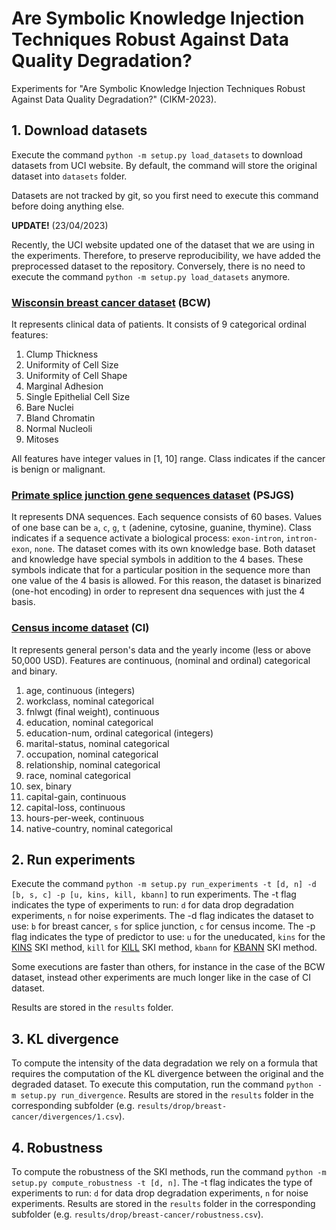 # Are Symbolic Knowledge Injection Techniques Robust Against Data Quality Degradation?
Experiments for "Are Symbolic Knowledge Injection Techniques Robust Against Data Quality
Degradation?" (CIKM-2023).

## 1. Download datasets
Execute the command ```python -m setup.py load_datasets``` to download datasets from UCI website.
By default, the command will store the original dataset into ```datasets``` folder.

Datasets are not tracked by git, so you first need to execute this command before doing anything else.

**UPDATE!** (23/04/2023)

Recently, the UCI website updated one of the dataset that we are using in the experiments.
Therefore, to preserve reproducibility, we have added the preprocessed dataset to the repository.
Conversely, there is no need to execute the command ```python -m setup.py load_datasets``` anymore.

### [Wisconsin breast cancer dataset](https://archive.ics.uci.edu/ml/datasets/breast+cancer+wisconsin+%28original%29) (BCW)
It represents clinical data of patients.
It consists of 9 categorical ordinal features:
1. Clump Thickness
2. Uniformity of Cell Size
3. Uniformity of Cell Shape
4. Marginal Adhesion
5. Single Epithelial Cell Size
6. Bare Nuclei
7. Bland Chromatin
8. Normal Nucleoli
9. Mitoses

All features have integer values in [1, 10] range.
Class indicates if the cancer is benign or malignant.

### [Primate splice junction gene sequences dataset](https://archive.ics.uci.edu/ml/datasets/Molecular+Biology+(Splice-junction+Gene+Sequences)) (PSJGS)
It represents DNA sequences.
Each sequence consists of 60 bases.
Values of one base can be `a`, `c`, `g`, `t` (adenine, cytosine, guanine, thymine).
Class indicates if a sequence activate a biological process: `exon-intron`, `intron-exon`, `none`.
The dataset comes with its own knowledge base.
Both dataset and knowledge have special symbols in addition to the 4 bases.
These symbols indicate that for a particular position in the sequence more than one value of the 4 basis is allowed.
For this reason, the dataset is binarized (one-hot encoding) in order to represent dna sequences with just the 4 basis.

### [Census income dataset](https://archive.ics.uci.edu/ml/datasets/census+income) (CI)

It represents general person's data and the yearly income (less or above 50,000 USD).
Features are continuous, (nominal and ordinal) categorical and binary.

1. age, continuous (integers)
2. workclass, nominal categorical
3. fnlwgt (final weight), continuous
4. education, nominal categorical
5. education-num, ordinal categorical (integers)
6. marital-status, nominal categorical
7. occupation, nominal categorical
8. relationship, nominal categorical
9. race, nominal categorical
10. sex, binary
11. capital-gain, continuous
12. capital-loss, continuous
13. hours-per-week, continuous
14. native-country, nominal categorical

## 2. Run experiments
Execute the command ```python -m setup.py run_experiments -t [d, n] -d [b, s, c] -p [u, kins, kill, kbann]``` to run experiments.
The -t flag indicates the type of experiments to run: `d` for data drop degradation experiments, `n` for noise experiments.
The -d flag indicates the dataset to use: `b` for breast cancer, `s` for splice junction, `c` for census income.
The -p flag indicates the type of predictor to use: `u` for the uneducated, `kins` for the [KINS](http://ceur-ws.org/Vol-3204/paper_25.pdf) SKI method, `kill` for [KILL](http://ceur-ws.org/Vol-3261/paper5.pdf) SKI method, `kbann` for [KBANN](http://www.aaai.org/Library/AAAI/1990/aaai90-129.php) SKI method.

Some executions are faster than others, for instance in the case of the BCW dataset, instead other experiments are much longer like in the case of CI dataset.

Results are stored in the `results` folder.

## 3. KL divergence
To compute the intensity of the data degradation we rely on a formula that requires the computation of the KL divergence between the original and the degraded dataset.
To execute this computation, run the command ```python -m setup.py run_divergence```.
Results are stored in the `results` folder in the corresponding subfolder (e.g. `results/drop/breast-cancer/divergences/1.csv`).

## 4. Robustness
To compute the robustness of the SKI methods, run the command ```python -m setup.py compute_robustness -t [d, n]```.
The -t flag indicates the type of experiments to run: `d` for data drop degradation experiments, `n` for noise experiments.
Results are stored in the `results` folder in the corresponding subfolder (e.g. `results/drop/breast-cancer/robustness.csv`).
